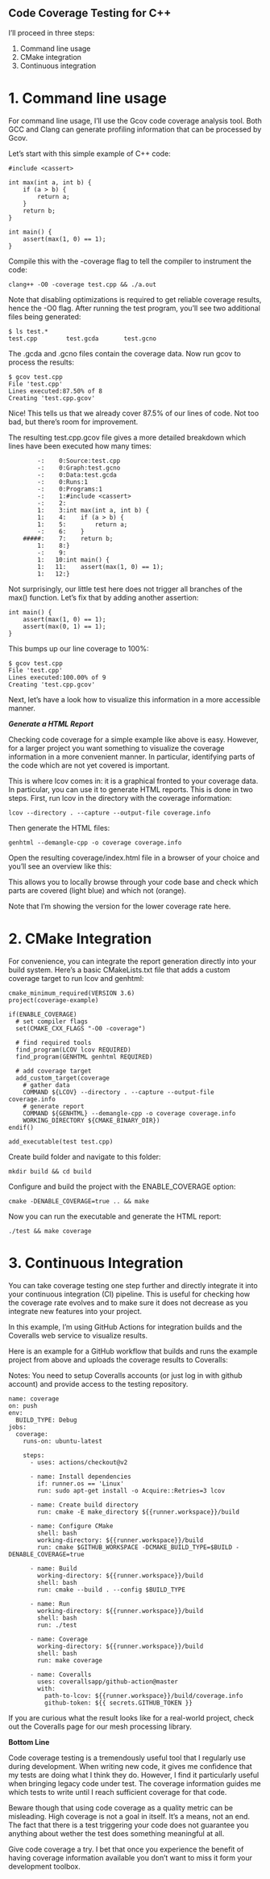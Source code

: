 Code Coverage Testing for C++
-----

I’ll proceed in three steps:

1. Command line usage
2. CMake integration
3. Continuous integration

# 1. Command line usage

For command line usage, I’ll use the Gcov code coverage analysis tool. Both GCC and Clang can generate profiling information that can be processed by Gcov.

Let’s start with this simple example of C++ code:

```
#include <cassert>

int max(int a, int b) {
    if (a > b) {
        return a;
    }
    return b;
}

int main() {
    assert(max(1, 0) == 1);
}
```

Compile this with the -coverage flag to tell the compiler to instrument the code:

```
clang++ -O0 -coverage test.cpp && ./a.out
```

Note that disabling optimizations is required to get reliable coverage results, hence the -O0 flag. After running the test program, you’ll see two additional files being generated:

```
$ ls test.*
test.cpp        test.gcda       test.gcno
```

The .gcda and .gcno files contain the coverage data. Now run gcov to process the results:

```
$ gcov test.cpp
File 'test.cpp'
Lines executed:87.50% of 8
Creating 'test.cpp.gcov'
```

Nice! This tells us that we already cover 87.5% of our lines of code. Not too bad, but there’s room for improvement.

The resulting test.cpp.gcov file gives a more detailed breakdown which lines have been executed how many times:

```
        -:    0:Source:test.cpp
        -:    0:Graph:test.gcno
        -:    0:Data:test.gcda
        -:    0:Runs:1
        -:    0:Programs:1
        -:    1:#include <cassert>
        -:    2:
        1:    3:int max(int a, int b) {
        1:    4:    if (a > b) {
        1:    5:        return a;
        -:    6:    }
    #####:    7:    return b;
        1:    8:}
        -:    9:
        1:   10:int main() {
        1:   11:    assert(max(1, 0) == 1);
        1:   12:}
```

Not surprisingly, our little test here does not trigger all branches of the max() function. Let’s fix that by adding another assertion:

```
int main() {
    assert(max(1, 0) == 1);
    assert(max(0, 1) == 1);
}
```

This bumps up our line coverage to 100%:

```
$ gcov test.cpp
File 'test.cpp'
Lines executed:100.00% of 9
Creating 'test.cpp.gcov'
```

Next, let’s have a look how to visualize this information in a more accessible manner.

***Generate a HTML Report***

Checking code coverage for a simple example like above is easy. However, for a larger project you want something to visualize the coverage information in a more convenient manner. In particular, identifying parts of the code which are not yet covered is important.

This is where lcov comes in: it is a graphical fronted to your coverage data. In particular, you can use it to generate HTML reports. This is done in two steps. First, run lcov in the directory with the coverage information:

```
lcov --directory . --capture --output-file coverage.info
```

Then generate the HTML files:

```
genhtml --demangle-cpp -o coverage coverage.info
```

Open the resulting coverage/index.html file in a browser of your choice and you’ll see an overview like this:

This allows you to locally browse through your code base and check which parts are covered (light blue) and which not (orange).

Note that I’m showing the version for the lower coverage rate here.


# 2. CMake Integration

For convenience, you can integrate the report generation directly into your build system. Here’s a basic CMakeLists.txt file that adds a custom coverage target to run lcov and genhtml:

```
cmake_minimum_required(VERSION 3.6)
project(coverage-example)

if(ENABLE_COVERAGE)
  # set compiler flags
  set(CMAKE_CXX_FLAGS "-O0 -coverage")

  # find required tools
  find_program(LCOV lcov REQUIRED)
  find_program(GENHTML genhtml REQUIRED)

  # add coverage target
  add_custom_target(coverage
    # gather data
    COMMAND ${LCOV} --directory . --capture --output-file coverage.info
    # generate report
    COMMAND ${GENHTML} --demangle-cpp -o coverage coverage.info
    WORKING_DIRECTORY ${CMAKE_BINARY_DIR})
endif()

add_executable(test test.cpp)
```

Create build folder and navigate to this folder:

```
mkdir build && cd build
```

Configure and build the project with the ENABLE_COVERAGE option:

```
cmake -DENABLE_COVERAGE=true .. && make
```

Now you can run the executable and generate the HTML report:

```
./test && make coverage
```

# 3. Continuous Integration

You can take coverage testing one step further and directly integrate it into your continuous integration (CI) pipeline. This is useful for checking how the coverage rate evolves and to make sure it does not decrease as you integrate new features into your project.

In this example, I’m using GitHub Actions for integration builds and the Coveralls web service to visualize results.

Here is an example for a GitHub workflow that builds and runs the example project from above and uploads the coverage results to Coveralls:

Notes: You need to setup Coveralls accounts (or just log in with github account) and provide access to the testing repository.

```
name: coverage
on: push
env:
  BUILD_TYPE: Debug
jobs:
  coverage:
    runs-on: ubuntu-latest

    steps:
      - uses: actions/checkout@v2

      - name: Install dependencies
        if: runner.os == 'Linux'
        run: sudo apt-get install -o Acquire::Retries=3 lcov

      - name: Create build directory
        run: cmake -E make_directory ${{runner.workspace}}/build

      - name: Configure CMake
        shell: bash
        working-directory: ${{runner.workspace}}/build
        run: cmake $GITHUB_WORKSPACE -DCMAKE_BUILD_TYPE=$BUILD -DENABLE_COVERAGE=true

      - name: Build
        working-directory: ${{runner.workspace}}/build
        shell: bash
        run: cmake --build . --config $BUILD_TYPE

      - name: Run
        working-directory: ${{runner.workspace}}/build
        shell: bash
        run: ./test

      - name: Coverage
        working-directory: ${{runner.workspace}}/build
        shell: bash
        run: make coverage

      - name: Coveralls
        uses: coverallsapp/github-action@master
        with:
          path-to-lcov: ${{runner.workspace}}/build/coverage.info
          github-token: ${{ secrets.GITHUB_TOKEN }}
```

If you are curious what the result looks like for a real-world project, check out the Coveralls page for our mesh processing library.


**Bottom Line**

Code coverage testing is a tremendously useful tool that I regularly use during development. When writing new code, it gives me confidence that my tests are doing what I think they do. However, I find it particularly useful when bringing legacy code under test. The coverage information guides me which tests to write until I reach sufficient coverage for that code.

Beware though that using code coverage as a quality metric can be misleading. High coverage is not a goal in itself. It’s a means, not an end. The fact that there is a test triggering your code does not guarantee you anything about wether the test does something meaningful at all.

Give code coverage a try. I bet that once you experience the benefit of having coverage information available you don’t want to miss it form your development toolbox.
